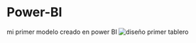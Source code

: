 # Power-BI
mi primer modelo creado en power BI
![diseño primer tablero](https://user-images.githubusercontent.com/47221127/62299847-1f784280-b44c-11e9-9918-3757d15440db.png)
